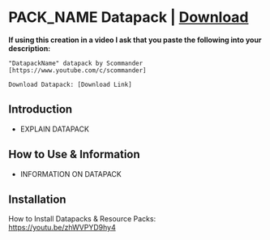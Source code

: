 # PACK_NAME Datapack | [Download](LINK_TO_RELEASES)

**If using this creation in a video I ask that you paste the following into your description:**

    "DatapackName" datapack by Scommander [https://www.youtube.com/c/scommander]

    Download Datapack: [Download Link]

## Introduction

* EXPLAIN DATAPACK

## How to Use & Information

* INFORMATION ON DATAPACK

## Installation

How to Install Datapacks & Resource Packs: https://youtu.be/zhWVPYD9hy4
